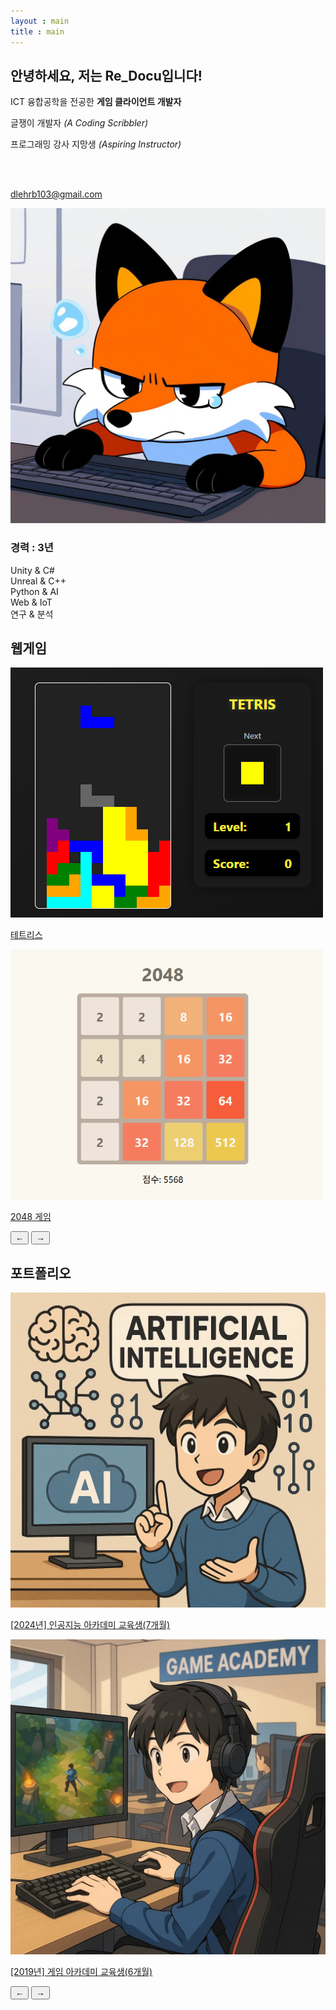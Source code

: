 ```yaml
---
layout : main
title : main
---
```


<section id="profile">
    <!-- 상단: 텍스트 + 이미지 좌우 배치 -->
    <div class="top-section">
        <div class="profile-text">
            <h2>안녕하세요, 저는 <span class="highlight">Re_Docu</span>입니다!</h2>
            <p class="role">ICT 융합공학을 전공한 <strong>게임 클라이언트 개발자</strong></p>
            <p class="desc">글쟁이 개발자 <em>(A Coding Scribbler)</em></p>
            <p class="desc">프로그래밍 강사 지망생 <em>(Aspiring Instructor)</em></p>
			<br/>
            <p class="contact">
                <!--<a href="https://github.com/ReDocu" target="_blank">GitHub: ReDocu</a><br/>-->
				<br/>
                <a href="mailto:dlehrb103@gmail.com">dlehrb103@gmail.com</a>
            </p>
        </div>
        <div class="profile-image">
            <img src="images/Profile.jpg" alt="Re_Docu 프로필 이미지">
        </div>
    </div>
    <!-- 하단: 스킬 바 전체 너비로 -->
    <div class="skills">
        <h3>경력 : 3년</h3>
        <div class="skill"><span>Unity & C#</span>
            <div class="bar">
                <div class="fill" style="width: 80%;"></div>
            </div>
        </div>
        <div class="skill"><span>Unreal & C++</span>
            <div class="bar">
                <div class="fill" style="width: 70%;"></div>
            </div>
        </div>
        <div class="skill"><span>Python & AI</span>
            <div class="bar">
                <div class="fill" style="width: 20%;"></div>
            </div>
        </div>
        <div class="skill"><span>Web & IoT</span>
            <div class="bar">
                <div class="fill" style="width: 35%;"></div>
            </div>
        </div>
        <div class="skill"><span>연구 & 분석</span>
            <div class="bar">
                <div class="fill" style="width: 90%;"></div>
            </div>
        </div>
    </div>
</section>
<!-- 웹게임 -->
<section id="webgame">
  	<h2>웹게임</h2>
  	<div class="slider-container">
    	<div class="slider-wrapper">
      		<div class="slider-track">
        		<div class="slider">
          			<a href="web_game/tetris.html" target="_blank">
            			<img src="/images/Game/tetris_screenshot.png" alt="테트리스" />
            			<p>테트리스</p>
          			</a>
        		</div>
                <div class="slider">
          			<a href="web_game/2048.html" target="_blank">
            			<img src="/images/Game/2048_screenshot.png" alt="테트리스" />
            			<p>2048 게임</p>
          			</a>
        		</div>
        	</div>
    	</div>
		<!-- dot 네비게이션 -->
    	<div class="slider-dots"></div>
    	<!-- 좌우 화살표 버튼 -->
    	<div class="slider-controls">
      		<button class="slider-btn left">←</button>
      		<button class="slider-btn right">→</button>
    	</div>
  	</div>
</section>
<!-- 포트폴리오 -->
<section id="portfolio">
	<h2>포트폴리오</h2>
 	<div class="slider-container" id="sliderWrapper">
		<div class="slider-wrapper" id="sliderTrack">
      <!--
		  	<div class="slider-track">
                <div class="slider">
		      		<a href="portfolio/Single_Development">
		        	<img src="/images/portfolio/Single_Development.png" alt="테트리스 1" />
		        	<p>[2025년 7월] 개인프로젝트 - 진행중</p>
		      		</a>
		    	</div>
          -->
            <div class="slider">
		      		<a href="portfolio/MBC_Academy">
		        	<img src="/images/portfolio/MBC_Academy.png" alt="인공지능" />
		        	<p>[2024년] 인공지능 아카데미 교육생(7개월)</p>
		      		</a>
		    	</div>  		    	<div class="slider">
		      		<a href="portfolio/Kyungil_Academy">
		        	<img src="/images/portfolio/Kyungil_Academy.png" alt="게임아카데미" />
		        	<p>[2019년] 게임 아카데미 교육생(6개월)</p>
		      		</a>
		    	</div>
			</div>
		</div>
		<!-- dot 네비게이션 -->
    <div class="slider-dots"></div>
		<!-- 좌우 화살표 버튼 -->
    <div class="slider-controls">
      <button class="slider-btn left">←</button>
      <button class="slider-btn right">→</button>
    </div>
	</div>
</section>
<!-- 개인학습 -->
<!--
<section id="blog"> 
<h2>개인학습</h2>
 	<div class="slider-container">
    <div class="slider-wrapper">
      <div class="slider-track">
        <div class="slider">
          <a href="study/블로그_강의 준비 PDF" target="_blank">
            <img src="/images/study/블로그_강의 준비 PDF.png" alt="강의분석" />
            <p>강의 준비(준비중)</p>
          </a>
        </div>
        <div class="slider">
          <a href="study/블로그_책 분석 PDF" target="_blank">
            <img src="/images/study/블로그_책 분석 PDF.png" alt="책분석" />
            <p>책분석(준비중)</p>
          </a>
        </div>
      </div>
    </div>
    <div class="slider-dots"></div>
    <div class="slider-controls">
      <button class="slider-btn left">←</button>
      <button class="slider-btn right">→</button>
    </div>
  </div>
</section>
-->